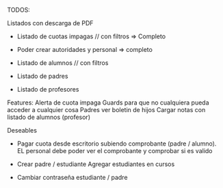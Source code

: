 TODOS:

Listados con descarga de PDF

- Listado de cuotas impagas // con filtros => Completo
- Poder crear autoridades y personal => completo

- Listado de alumnos // con filtros
- Listado de padres
- Listado de profesores

Features:
Alerta de cuota impaga
Guards para que no cualquiera pueda acceder a cualquier cosa
Padres ver boletin de hijos
Cargar notas con listado de alumnos (profesor)

Deseables

- Pagar cuota desde escritorio subiendo comprobante (padre / alumno).
  EL personal debe poder ver el comprobante y comprobar si es valido

- Crear padre / estudiante
  Agregar estudiantes en cursos
- Cambiar contraseña estudiante / padre
